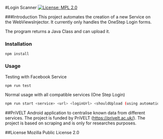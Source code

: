 #Login Scanner
[![License: MPL 2.0](https://img.shields.io/badge/License-MPL%202.0-brightgreen.svg)](https://opensource.org/licenses/MPL-2.0)

###Introduction
This project automates the creation of a new Service on the WebViewsInjector.
It currently only handles the OneStep Login forms.

The program returns a Java Class and can upload it.

### Installation

```npm install```

### Usage

Testing with Facebook Service

```bash
npm run test
```

Normal usage with all compatible services (One Step Login)

```bash
npm run start <service> <url> <loginUrl> <shouldUpload (using automationPush)>
```

##PriVELT
Android application to centralise known data from different services. The project is funded by PriVELT (https://privelt.ac.uk/). The project is based on scraping and is only for researches purposes.

##License
Mozilla Public License 2.0
